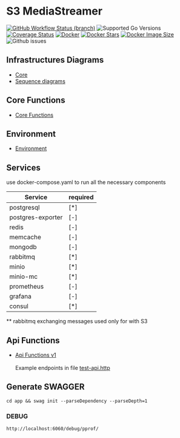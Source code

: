 # S3 MediaStreamer
[![GitHub Workflow Status (branch)](https://img.shields.io/github/actions/workflow/status/arturmon/s3MediaStreamer/main.yml?branch=main)](https://github.com/arturmon/s3MediaStreamer/actions/workflows/main.yml?query=branch%3Amain)
![Supported Go Versions](https://img.shields.io/badge/Go-%201.19%2C%201.20%2C%201.21-lightgrey.svg)
[![Coverage Status](https://coveralls.io/repos/github/arturmon/s3MediaStreamer/badge.svg?branch=main)](https://coveralls.io/github/arturmon/s3MediaStreamer?branch=main)
[![Docker](https://img.shields.io/docker/pulls/arturmon/s3stream)](https://hub.docker.com/r/arturmon/s3stream)
[![Docker Stars](https://badgen.net/docker/stars/arturmon/s3stream?icon=docker&label=stars)](https://hub.docker.com/r/arturmon/s3stream)
[![Docker Image Size](https://badgen.net/docker/size/arturmon/s3stream?icon=docker&label=image%20size)](https://hub.docker.com/r/arturmon/s3stream)
![Github issues](https://img.shields.io/github/issues/arturmon/s3MediaStreamer)


## Infrastructures Diagrams
* [Core](infrastructure.md 'Infrastructure')
* [Sequence diagrams](sequence_diagrams.md 'Infrastructure Sequence diagrams')

## Core Functions

* [Core Functions](core_function.md 'Core Functions')
## Environment

* [Environment](environments_var.md 'Environment')

## Services
use docker-compose.yaml to run all the necessary components

| Service           | required |
|-------------------|----------|
| postgresql        | [*]      |
| postgres-exporter | [-]      |
| redis             | [-]      |
| memcache          | [-]      |
| mongodb           | [-]      |
| rabbitmq          | [*]      |
| minio             | [*]      |
| minio-mc          | [*]      |
| prometheus        | [-]      |
| grafana           | [-]      |
| consul            | [*]      |

** rabbitmq exchanging messages used only for with S3


## Api Functions

* [Api Functions v1](api_functions_v1.md 'Api Functions')\
\
  Example endpoints in file  [test-api.http](https://raw.githubusercontent.com/arturmon/s3MediaStreamer/main/test-api.http 'Tests api')


## Generate SWAGGER
```shell
cd app && swag init --parseDependency --parseDepth=1
```


### DEBUG
```http request
http://localhost:6060/debug/pprof/
```